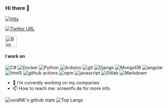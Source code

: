 ### Hi there 👋


[![Hits](https://hits.seeyoufarm.com/api/count/incr/badge.svg?url=https%3A%2F%2Fgithub.com%2FvoidNK&count_bg=%2379C83D&title_bg=%23555555&icon=&icon_color=%23E7E7E7&title=hits&edge_flat=false)](https://hits.seeyoufarm.com)

[![Twitter URL](https://img.shields.io/twitter/url/https/twitter.com/screenfx.svg?style=social&label=Follow%20%40screenfx)](https://twitter.com/screenfx)

<a href='https://ko-fi.com/A0A05OS1A' target='_blank'><img height='36' style='border:0px;height:36px;' src='https://cdn.ko-fi.com/cdn/kofi4.png?v=2' border='0' alt='Buy Me a Coffee at ko-fi.com' /></a>

<!--
**voidNK/voidNK** is a ✨ _special_ ✨ repository because its `README.md` (this file) appears on your GitHub profile.


- 🔭 I’m currently working on ...
- 🌱 I’m currently learning ML and more languages ...
- 👯 I’m looking to collaborate on ...
- 🤔 I’m looking for help with ...
- 💬 Ask me about ...
- 📫 How to reach me: ...
- 😄 Pronouns: ...
- ⚡ Fun fact: ...
-->

#### I work on
<p>
  <img alt="C#" src="https://img.shields.io/badge/-Docker-46a2f1?logo=csharp&logoColor=white" />
  <img alt="Docker" src="https://img.shields.io/badge/-Docker-46a2f1?logo=docker&logoColor=white" />
  <img alt="Python" src="https://img.shields.io/badge/-python-306998?logo=python&logoColor=white" />
  <img alt="Arduino" src="https://img.shields.io/badge/-arduino-00878F?logo=arduino&logoColor=white" />
  <img alt="git" src="https://img.shields.io/badge/-Git-F05032?logo=git&logoColor=white" />
  <img alt="Django" src="https://img.shields.io/badge/-django-092e20?logo=django&logoColor=white" />
  <img alt="MongoDB" src="https://img.shields.io/badge/-MongoDB-13aa52?logo=mongodb&logoColor=white" />
  <img alt="angular" src="https://img.shields.io/badge/-Angular-DD0031?logo=angular&logoColor=white" />
  <img alt="html5" src="https://img.shields.io/badge/-HTML5-E34F26?logo=html5&logoColor=white" />
  <img alt="github actions" src="https://img.shields.io/badge/-Github_Actions-2088FF?logo=github-actions&logoColor=white" />
  <img alt="npm" src="https://img.shields.io/badge/-NPM-CB3837?logo=npm&logoColor=white" />
  <img alt="javascript" src="https://img.shields.io/badge/-JavaScript-F0DB4F?logo=javascript&logoColor=white" />
  <img alt="Gitlab" src="https://img.shields.io/badge/-Gitlab-000?logo=gitlab&logoColor=61DBFB" />
  <img alt="Markdown" src="https://img.shields.io/badge/Markdown-000?logo=markdown&logoColor=white">
</p>

- 🔭 I’m currently working on my companies 
- 📫 How to reach me: screenfx.de for more info

![voidNK's github stats](https://github-readme-stats.vercel.app/api?username=voidNK&show_icons=true&theme=default&count_private=true)
![Top Langs](https://github-readme-stats.vercel.app/api/top-langs/?username=voidNK&layout=compact&hide=css,html)

